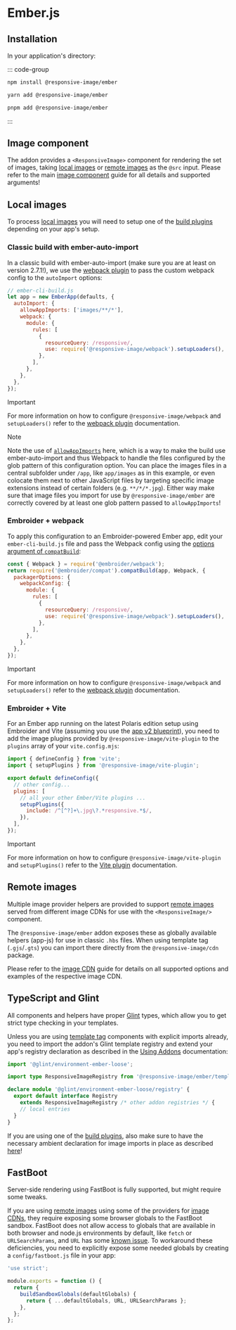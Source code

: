 # Ember.js

## Installation

In your application's directory:

::: code-group

```bash [npm]
npm install @responsive-image/ember
```

```bash [yarn]
yarn add @responsive-image/ember
```

```bash [pnpm]
pnpm add @responsive-image/ember
```

:::

## Image component

The addon provides a `<ResponsiveImage>` component for rendering the set of images, taking [local images](#local-images) or [remote images](#remote-images) as the `@src` input. Please refer to the main [image component](../usage/component.md) guide for all details and supported arguments!

## Local images

To process [local images](../usage/local-images.md) you will need to setup one of the [build plugins](../build/index.md) depending on your app's setup.

### Classic build with ember-auto-import

In a classic build with ember-auto-import (make sure you are at least on version 2.7.1!), we use the [webpack plugin](../build/webpack.md) to pass the custom webpack config to the `autoImport` options:

```js
// ember-cli-build.js
let app = new EmberApp(defaults, {
  autoImport: {
    allowAppImports: ['images/**/*'],
    webpack: {
      module: {
        rules: [
          {
            resourceQuery: /responsive/,
            use: require('@responsive-image/webpack').setupLoaders(),
          },
        ],
      },
    },
  },
});
```

> [!IMPORTANT]
> For more information on how to configure `@responsive-image/webpack` and `setupLoaders()` refer to the [webpack plugin](../build/webpack.md) documentation.

> [!Note]
> Note the use of [`allowAppImports`](https://github.com/embroider-build/ember-auto-import#app-imports) here, which is a way to make the build use ember-auto-import and thus Webpack to handle the files configured by the glob pattern of this configuration option. You can place the images files in a central subfolder under `/app`, like `app/images` as in this example, or even colocate them next to other JavaScript files by targeting specific image extensions instead of certain folders (e.g. `**/*/*.jpg`). Either way make sure that image files you import for use by `@responsive-image/ember` are correctly covered by at least one glob pattern passed to `allowAppImports`!

### Embroider + webpack

To apply this configuration to an Embroider-powered Ember app, edit your `ember-cli-build.js` file and pass the Webpack config using the [options argument of `compatBuild`](https://github.com/embroider-build/embroider?tab=readme-ov-file#options):

```js
const { Webpack } = require('@embroider/webpack');
return require('@embroider/compat').compatBuild(app, Webpack, {
  packagerOptions: {
    webpackConfig: {
      module: {
        rules: [
          {
            resourceQuery: /responsive/,
            use: require('@responsive-image/webpack').setupLoaders(),
          },
        ],
      },
    },
  },
});
```

> [!IMPORTANT]
> For more information on how to configure `@responsive-image/webpack` and `setupLoaders()` refer to the [webpack plugin](../build/webpack.md) documentation.

### Embroider + Vite

For an Ember app running on the latest Polaris edition setup using Embroider and Vite (assuming you use the [app v2 blueprint](https://github.com/embroider-build/app-blueprint)), you need to add the image plugins provided by `@responsive-image/vite-plugin` to the `plugins` array of your `vite.config.mjs`:

```js
import { defineConfig } from 'vite';
import { setupPlugins } from '@responsive-image/vite-plugin';

export default defineConfig({
  // other config...
  plugins: [
    // all your other Ember/Vite plugins ...
    setupPlugins({
      include: /^[^?]+\.jpg\?.*responsive.*$/,
    }),
  ],
});
```

> [!IMPORTANT]
> For more information on how to configure `@responsive-image/vite-plugin` and `setupPlugins()` refer to the [Vite plugin](../build/vite.md) documentation.

## Remote images

Multiple image provider helpers are provided to support [remote images](../usage/remote-images.md) served from different image CDNs for use with the `<ResponsiveImage/>` component.

The `@responsive-image/ember` addon exposes these as globally available helpers (app-js) for use in classic `.hbs` files. When using template tag (`.gjs`/`.gts`) you can import there directly from the `@responsive-image/cdn` package.

Please refer to the [image CDN](../cdn/index.md) guide for details on all supported options and examples of the respective image CDN.

## TypeScript and Glint

All components and helpers have proper [Glint](https://github.com/typed-ember/glint) types, which allow you to get strict type checking in your templates.

Unless you are using [template tag](https://guides.emberjs.com/release/components/template-tag-format/) components with explicit imports already,
you need to import the addon's Glint template registry and extend your app's registry declaration as described in the [Using Addons](https://typed-ember.gitbook.io/glint/using-glint/ember/using-addons#using-glint-enabled-addons) documentation:

```ts
import '@glint/environment-ember-loose';

import type ResponsiveImageRegistry from '@responsive-image/ember/template-registry';

declare module '@glint/environment-ember-loose/registry' {
  export default interface Registry
    extends ResponsiveImageRegistry /* other addon registries */ {
    // local entries
  }
}
```

If you are using one of the [build plugins](../build/index.md), also make sure to have the necessary ambient declaration for image imports in place as described [here](../usage/local-images.md#typescript)!

## FastBoot

Server-side rendering using FastBoot is fully supported, but might require some tweaks.

If you are using [remote images](../usage/remote-images.md) using some of the providers for [image CDNs](../cdn/index.md), they require exposing some browser globals to the FastBoot sandbox. FastBoot does not allow access to globals that are available in both browser and node.js environments by default, like `fetch` or `URLSearchParams`, and `URL` has some [known issue](https://github.com/ember-fastboot/ember-cli-fastboot/issues/816). To workaround these deficiencies, you need to explicitly expose some needed globals by creating a `config/fastboot.js` file in your app:

```js
'use strict';

module.exports = function () {
  return {
    buildSandboxGlobals(defaultGlobals) {
      return { ...defaultGlobals, URL, URLSearchParams };
    },
  };
};
```
